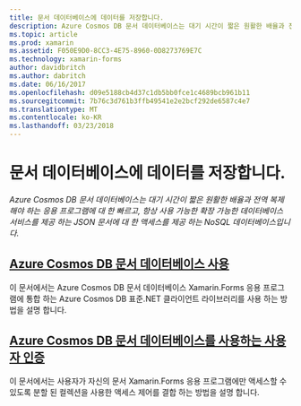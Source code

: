 ```yaml
---
title: 문서 데이터베이스에 데이터를 저장합니다.
description: Azure Cosmos DB 문서 데이터베이스는 대기 시간이 짧은 원활한 배율과 전역 복제 해야 하는 응용 프로그램에 대 한 빠르고, 항상 사용 가능한 확장 가능한 데이터베이스 서비스를 제공 하는 JSON 문서에 대 한 액세스를 제공 하는 NoSQL 데이터베이스입니다.
ms.topic: article
ms.prod: xamarin
ms.assetid: F050E9D0-8CC3-4E75-8960-0D8273769E7C
ms.technology: xamarin-forms
author: davidbritch
ms.author: dabritch
ms.date: 06/16/2017
ms.openlocfilehash: d09e5188cb4d37c1db5bb0fce1c4689bcb961b11
ms.sourcegitcommit: 7b76c3d761b3ffb49541e2e2bcf292de6587c4e7
ms.translationtype: MT
ms.contentlocale: ko-KR
ms.lasthandoff: 03/23/2018
---
```

# <a name="storing-data-in-a-document-database"></a>문서 데이터베이스에 데이터를 저장합니다.

_Azure Cosmos DB 문서 데이터베이스는 대기 시간이 짧은 원활한 배율과 전역 복제 해야 하는 응용 프로그램에 대 한 빠르고, 항상 사용 가능한 확장 가능한 데이터베이스 서비스를 제공 하는 JSON 문서에 대 한 액세스를 제공 하는 NoSQL 데이터베이스입니다._

## <a name="consuming-an-azure-cosmos-db-document-databaseconsumingmd"></a>[Azure Cosmos DB 문서 데이터베이스 사용](consuming.md)

이 문서에서는 Azure Cosmos DB 문서 데이터베이스 Xamarin.Forms 응용 프로그램에 통합 하는 Azure Cosmos DB 표준.NET 클라이언트 라이브러리를 사용 하는 방법을 설명 합니다.

## <a name="authenticating-users-with-an-azure-cosmos-db-document-databaseauthenticationmd"></a>[Azure Cosmos DB 문서 데이터베이스를 사용하는 사용자 인증](authentication.md)

이 문서에서는 사용자가 자신의 문서 Xamarin.Forms 응용 프로그램에만 액세스할 수 있도록 분할 된 컬렉션을 사용한 액세스 제어를 결합 하는 방법을 설명 합니다.
